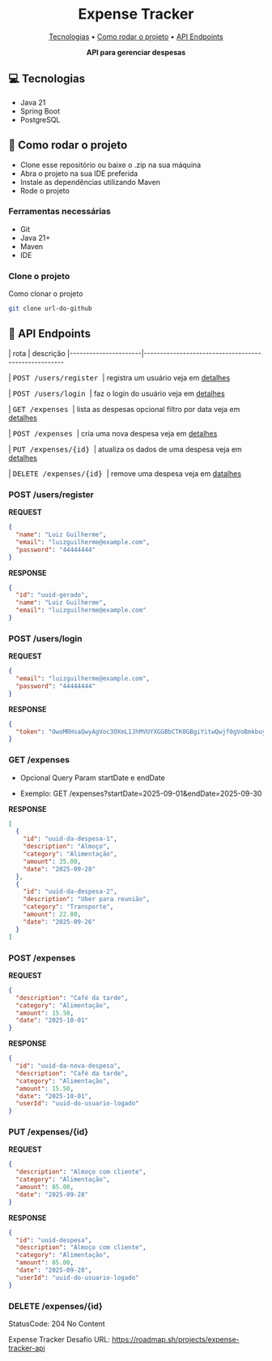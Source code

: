 <h1 align="center" style="font-weight: bold;">Expense Tracker</h1>

<p align="center">
 <a href="#tech">Tecnologias</a> • 
 <a href="#started">Como rodar o projeto</a> • 
  <a href="#routes">API Endpoints</a>
</p>

<p align="center">
    <b>API para gerenciar despesas</b>
</p>

<h2 id="tech">💻 Tecnologias</h2>

- Java 21
- Spring Boot
- PostgreSQL

<h2 id="started">🚀 Como rodar o projeto</h2>

- Clone esse repositório ou baixe o .zip na sua máquina
- Abra o projeto na sua IDE preferida
- Instale as dependências utilizando Maven
- Rode o projeto


<h3>Ferramentas necessárias</h3>

- Git
- Java 21+
- Maven
- IDE

<h3>Clone o projeto</h3>

Como clonar o projeto

```bash
git clone url-do-github
```

<h2 id="routes">📍 API Endpoints</h2>
​
| rota | descrição 
|----------------------|-----------------------------------------------------

| <kbd>POST /users/register </kbd>     | registra um usuário veja em [detalhes](#post-register-detail)

| <kbd>POST /users/login </kbd>     | faz o login do usuário veja em [detalhes](#post-login-detail)

| <kbd>GET /expenses </kbd>     | lista as despesas opcional filtro por data veja em [detalhes](#get-expenses-detail)

| <kbd>POST /expenses </kbd>     | cria uma nova despesa veja em [detalhes](#post-expenses-detail)

| <kbd>PUT /expenses/{id} </kbd>     | atualiza os dados de uma despesa veja em [detalhes](#put-expenses-detail)

| <kbd>DELETE /expenses/{id} </kbd>     | remove uma despesa veja em [datalhes](#delete-expenses-detail)

<h3 id="post-register-detail">POST /users/register</h3>

**REQUEST**
```json
{
  "name": "Luiz Guilherme",
  "email": "luizguilherme@example.com",
  "password": "44444444"
}
```

**RESPONSE**
```json
{
  "id": "uuid-gerado",
  "name": "Luiz Guilherme",
  "email": "luizguilherme@example.com"
}
```

<h3 id="post-login-detail">POST /users/login</h3>

**REQUEST**
```json
{
  "email": "luizguilherme@example.com",
  "password": "44444444"
}
```

**RESPONSE**
```json
{
  "token": "OwoMRHsaQwyAgVoc3OXmL1JhMVUYXGGBbCTK0GBgiYitwQwjf0gVoBmkbuyy0pSi"
}
```

<h3 id="get-expenses-detail">GET /expenses</h3>

- Opcional Query Param startDate e endDate

- Exemplo: GET /expenses?startDate=2025-09-01&endDate=2025-09-30

**RESPONSE**
```json
[
  {
    "id": "uuid-da-despesa-1",
    "description": "Almoço",
    "category": "Alimentação",
    "amount": 35.00,
    "date": "2025-09-28"
  },
  {
    "id": "uuid-da-despesa-2",
    "description": "Uber para reunião",
    "category": "Transporte",
    "amount": 22.80,
    "date": "2025-09-26"
  }
]
```

<h3 id="post-expenses-detail">POST /expenses</h3>

**REQUEST**
```json
{
  "description": "Café da tarde",
  "category": "Alimentação",
  "amount": 15.50,
  "date": "2025-10-01"
}
```

**RESPONSE**
```json
{
  "id": "uuid-da-nova-despesa",
  "description": "Café da tarde",
  "category": "Alimentação",
  "amount": 15.50,
  "date": "2025-10-01",
  "userId": "uuid-do-usuario-logado"
} 
```

<h3 id="put-expenses-detail">PUT /expenses/{id}</h3>

**REQUEST**
```json
{
  "description": "Almoço com cliente", 
  "category": "Alimentação",
  "amount": 85.00,
  "date": "2025-09-28"
}
```

**RESPONSE**
```json
{
  "id": "uuid-despesa",
  "description": "Almoço com cliente",
  "category": "Alimentação",
  "amount": 85.00,
  "date": "2025-09-28",
  "userId": "uuid-do-usuario-logado"
} 
```

<h3 id="delete-expenses-detail">DELETE /expenses/{id}</h3>
StatusCode: 204 No Content

Expense Tracker Desafio URL: https://roadmap.sh/projects/expense-tracker-api
